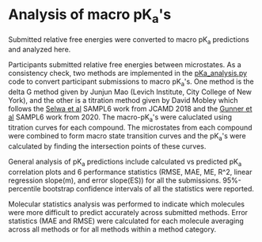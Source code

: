 # Analysis of macro pK<sub>a</sub>'s

Submitted relative free energies were converted to macro pK<sub>a</sub> predictions and analyzed here.

Participants submitted relative free energies between microstates.
As a consistency check, two methods are implemented in the [pKa_analysis.py](pKa_analysis.py) code to convert participant submissions to macro pK<sub>a</sub>'s. One method is the delta G method given by Junjun Mao (Levich Institute, City College of New York), and the other is a titration method given by David Mobley which follows the [Selwa et al](https://link.springer.com/article/10.1007/s10822-018-0138-6) SAMPL6 work from JCAMD 2018 and the [Gunner et al](https://link.springer.com/article/10.1007/s10822-020-00280-7) SAMPL6 work from 2020. The macro-pK<sub>a</sub>'s were caluclated using titration curves for each compound. The microstates from each compound were combined to form macro state transition curves and the pK<sub>a</sub>'s were calculated by finding the intersection points of these curves. 

General analysis of pK<sub>a</sub> predictions include calculated vs predicted pK<sub>a</sub> correlation plots and 6 performance statistics (RMSE, MAE, ME, R^2, linear regression slope(m), and error slope(ES)) for all the submissions.
95%-percentile bootstrap confidence intervals of all the statistics were reported.

Molecular statistics analysis was performed to indicate which molecules were more difficult to predict accurately across submitted methods. Error statistics (MAE and RMSE) were calculated for each molecule averaging across all methods or for all methods within a method category.